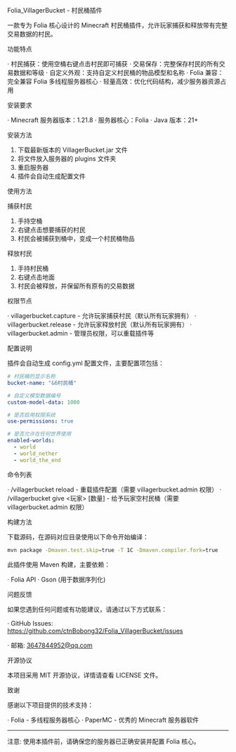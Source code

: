 Folia_VillagerBucket - 村民桶插件

一款专为 Folia 核心设计的 Minecraft 村民桶插件，允许玩家捕获和释放带有完整交易数据的村民。

功能特点

·  村民捕获：使用空桶右键点击村民即可捕获
·  交易保存：完整保存村民的所有交易数据和等级
·  自定义外观：支持自定义村民桶的物品模型和名称
·  Folia 兼容：完全兼容 Folia 多线程服务器核心
·  轻量高效：优化代码结构，减少服务器资源占用

安装要求

· Minecraft 服务器版本：1.21.8
· 服务器核心：Folia
· Java 版本：21+

安装方法

1. 下载最新版本的 VillagerBucket.jar 文件
2. 将文件放入服务器的 plugins 文件夹
3. 重启服务器
4. 插件会自动生成配置文件

使用方法

捕获村民

1. 手持空桶
2. 右键点击想要捕获的村民
3. 村民会被捕获到桶中，变成一个村民桶物品

释放村民

1. 手持村民桶
2. 右键点击地面
3. 村民会被释放，并保留所有原有的交易数据

权限节点

· villagerbucket.capture - 允许玩家捕获村民（默认所有玩家拥有）
· villagerbucket.release - 允许玩家释放村民（默认所有玩家拥有）
· villagerbucket.admin - 管理员权限，可以重载插件等

配置说明

插件会自动生成 config.yml 配置文件，主要配置项包括：

```yaml
# 村民桶的显示名称
bucket-name: "&6村民桶"

# 自定义模型数据编号
custom-model-data: 1000

# 是否启用权限系统
use-permissions: true

# 是否允许在任何世界使用
enabled-worlds:
  - world
  - world_nether
  - world_the_end
```

命令列表

· /villagerbucket reload - 重载插件配置（需要 villagerbucket.admin 权限）
· /villagerbucket give <玩家> [数量] - 给予玩家空村民桶（需要 villagerbucket.admin 权限）

构建方法

下载源码，在源码对应目录使用以下命令开始编译：

```bash
mvn package -Dmaven.test.skip=true -T 1C -Dmaven.compiler.fork=true
```

此插件使用 Maven 构建，主要依赖：

· Folia API
· Gson (用于数据序列化)

问题反馈

如果您遇到任何问题或有功能建议，请通过以下方式联系：

· GitHub Issues: https://github.com/ctnBobong32/Folia_VillagerBucket/issues

· 邮箱: 3647844952@qq.com

开源协议

本项目采用 MIT 开源协议，详情请查看 LICENSE 文件。

致谢

感谢以下项目提供的技术支持：

· Folia - 多线程服务器核心
· PaperMC - 优秀的 Minecraft 服务器软件

---

注意: 使用本插件前，请确保您的服务器已正确安装并配置 Folia 核心。

